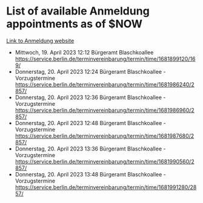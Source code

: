 # List of available Anmeldung appointments as of $NOW
[Link to Anmeldung website](https://service.berlin.de/terminvereinbarung/termin/tag.php?termin=1&anliegen[]=120686&dienstleisterlist=122210,122217,327316,122219,327312,122227,327314,122231,327346,122243,327348,122254,122252,329742,122260,329745,122262,329748,122271,327278,122273,327274,122277,327276,330436,122280,327294,122282,327290,122284,327292,122291,327270,122285,327266,122286,327264,122296,327268,150230,329760,122297,327286,122294,327284,122312,329763,122314,329775,122304,327330,122311,327334,122309,327332,317869,122281,327352,122279,329772,122283,122276,327324,122274,327326,122267,329766,122246,327318,122251,327320,122257,327322,122208,327298,122226,327300&herkunft=http%3A%2F%2Fservice.berlin.de%2Fdienstleistung%2F120686%2F)
- Mittwoch, 19. April 2023 12:12 Bürgeramt Blaschkoallee https://service.berlin.de/terminvereinbarung/termin/time/1681899120/169/
- Donnerstag, 20. April 2023 12:24 Bürgeramt Blaschkoallee - Vorzugstermine https://service.berlin.de/terminvereinbarung/termin/time/1681986240/2857/
- Donnerstag, 20. April 2023 12:36 Bürgeramt Blaschkoallee - Vorzugstermine https://service.berlin.de/terminvereinbarung/termin/time/1681986960/2857/
- Donnerstag, 20. April 2023 12:48 Bürgeramt Blaschkoallee - Vorzugstermine https://service.berlin.de/terminvereinbarung/termin/time/1681987680/2857/
- Donnerstag, 20. April 2023 13:36 Bürgeramt Blaschkoallee - Vorzugstermine https://service.berlin.de/terminvereinbarung/termin/time/1681990560/2857/
- Donnerstag, 20. April 2023 13:48 Bürgeramt Blaschkoallee - Vorzugstermine https://service.berlin.de/terminvereinbarung/termin/time/1681991280/2857/
